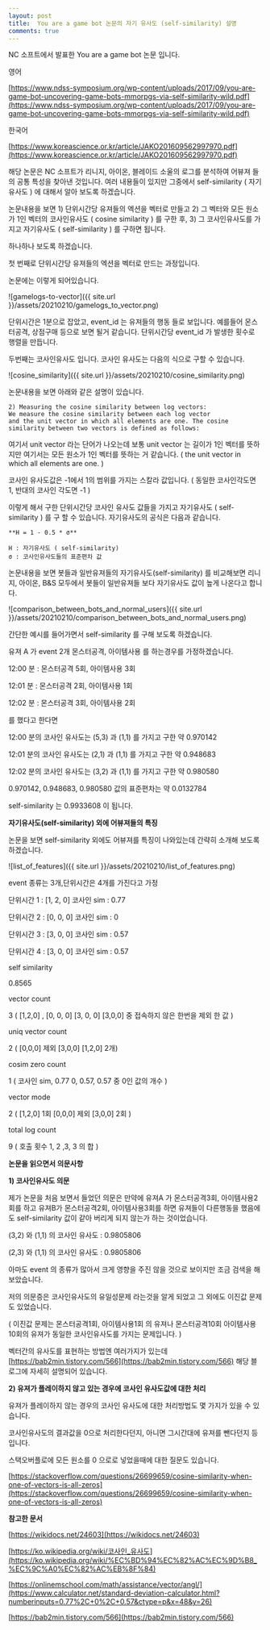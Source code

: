 ```yaml
---
layout: post
title:  You are a game bot 논문의 자기 유사도 (self-similarity) 설명
comments: true
---
```


NC 소프트에서 발표한 You are a game bot 논문 입니다.

영어

[https://www.ndss-symposium.org/wp-content/uploads/2017/09/you-are-game-bot-uncovering-game-bots-mmorpgs-via-self-similarity-wild.pdf](https://www.ndss-symposium.org/wp-content/uploads/2017/09/you-are-game-bot-uncovering-game-bots-mmorpgs-via-self-similarity-wild.pdf)

한국어

[https://www.koreascience.or.kr/article/JAKO201609562997970.pdf](https://www.koreascience.or.kr/article/JAKO201609562997970.pdf)

해당 논문은 NC 소프트가 리니지, 아이온, 블레이드 소울의 로그를 분석하여 어뷰져 들의 공통 특성을 찾아낸 것입니다. 여러 내용들이 있지만 그중에서 self-similarity ( 자기 유사도 ) 에 대해서 알아 보도록 하겠습니다.

논문내용을 보면 1) 단위시간당 유져들의 엑션을 벡터로 만들고 2) 그 벡터와 모든 원소가 1인 벡터의 코사인유사도 ( cosine similarity ) 를 구한 후, 3) 그 코사인유사도를 가지고 자기유사도 ( self-similarity ) 를 구하면 됩니다.

하나하나 보도록 하겠습니다.

첫 번째로 단위시간당 유져들의 엑션을 벡터로 만드는 과정입니다.

논문에는 이렇게 되어있습니다.

![gamelogs-to-vector]({{ site.url }}/assets/20210210/gamelogs_to_vector.png)

단위시간은 1분으로 잡았고, event_id 는 유져들의 행동 들로 보입니다. 예를들어 몬스터공격, 상점구매 등으로 보면 될거 같습니다. 단위시간당 event_id 가 발생한 횟수로 행렬을 만듭니다.

두번째는 코사인유사도 입니다. 코사인 유사도는 다음의 식으로 구할 수 있습니다.

![cosine_similarity]({{ site.url }}/assets/20210210/cosine_similarity.png)

논문내용을 보면 아래와 같은 설명이 있습니다.

```
2) Measuring the cosine similarity between log vectors:
We measure the cosine similarity between each log vector
and the unit vector in which all elements are one. The cosine
similarity between two vectors is defined as follows:
```

여기서 unit vector 라는 단어가 나오는데 보통 unit vector 는 길이가 1인 벡터를 뜻하지만 여기서는 모든 원소가 1인 벡터를 뜻하는 거 같습니다. ( the unit vector in which all elements are one. )

코사인 유사도값은 -1에서 1의 범위를 가지는 스칼라 값입니다. ( 동일한 코사인각도면 1, 반대의 코사인 각도면 -1 )

이렇게 해서 구한 단위시간당 코사인 유사도 값들을 가지고 자기유사도 ( self-similarity ) 를 구 할 수 있습니다. 자기유사도의 공식은 다음과 같습니다.

```
**H = 1 - 0.5 * σ**

H : 자기유사도 ( self-similarity)
σ : 코사인유사도들의 표준편차 값
```

논문내용을 보면 봇들과 일반유져들의 자기유사도(self-similarity) 를 비교해보면 리니지, 아이온, B&S 모두에서 봇들이 일반유져들 보다 자기유사도 값이 높게 나온다고 합니다.

![comparison_between_bots_and_normal_users]({{ site.url }}/assets/20210210/comparison_between_bots_and_normal_users.png)

간단한 예시를 들어가면서 self-similarity 를 구해 보도록 하겠습니다.

유져 A 가 event 2개 몬스터공격,  아이템사용 를 하는경우를 가정하겠습니다.

12:00 분 : 몬스터공격 5회, 아이템사용 3회

12:01 분 : 몬스터공격 2회, 아이템사용 1회

12:02 분 : 몬스터공격 3회, 아이템사용 2회

를 했다고 한다면

12:00 분의 코사인 유사도는 (5,3) 과 (1,1) 를 가지고 구한 약 0.970142

12:01 분의 코사인 유사도는 (2,1) 과 (1,1) 를 가지고 구한 약 0.948683

12:02 분의 코사인 유사도는 (3,2) 과 (1,1) 를 가지고 구한 약 0.980580

0.970142, 0.948683, 0.980580 값의 표준편차는 약 0.0132784

self-similarity 는 0.9933608 이 됩니다.

**자기유사도(self-similarity) 외에 어뷰져들의 특징**

논문을 보면 self-similarity 외에도 어뷰져를 특징이 나와있는데 간략히 소개해 보도록 하겠습니다.

![list_of_features]({{ site.url }}/assets/20210210/list_of_features.png)

event 종류는 3개,단위시간은 4개를 가진다고 가정

단위시간 1 : [1, 2, 0] 코사인 sim : 0.77

단위시간 2 : [0, 0, 0] 코사인 sim : 0

단위시간 3 : [3, 0, 0] 코사인 sim : 0.57

단위시간 4 : [3, 0, 0] 코사인 sim : 0.57

self similarity

0.8565

vector count

3  ( [1,2,0] , [0, 0, 0] [3, 0, 0] [3,0,0] 중 접속하지 않은 한번을 제외 한 값 )

uniq vector count

2  ( [0,0,0] 제외 [3,0,0] [1,2,0]  2개)

cosim zero count

1  ( 코사인 sim,  0.77 0, 0.57, 0.57 중 0인 값의 개수 )

vector mode

2 (  [1,2,0] 1회 [0,0,0] 제외 [3,0,0] 2회 )

total log count

9 ( 호출 횟수 1, 2 ,3, 3 의 합 )

**논문을 읽으면서 의문사항**

**1) 코사인유사도 의문**

제가 논문을 처음 보면서 들었던 의문은 만약에 유져A 가 몬스터공격3회, 아이템사용2회를 하고 유져B가 몬스터공격2회, 아이템사용3회를 하면 유져들이 다른행동을 했음에도 self-similarity 값이 같아 버리게 되지 않는가 하는 것이었습니다.

(3,2) 와 (1,1) 의 코사인 유사도 : 0.9805806

(2,3) 와 (1,1) 의 코사인 유사도 : 0.9805806

아마도 event 의 종류가 많아서 크게 영향을 주진 않을 것으로 보이지만 조금 검색을 해보았습니다.

저의 의문증은 코사인유사도의 유일성문제 라는것을 알게 되었고 그 외에도 이진값 문제도 있었습니다.

( 이진값 문제는 몬스터공격1회, 아이템사용1회 의 유져나 몬스터공격10회 아이템사용10회의 유져가 동일한 코사인유사도를 가지는 문제입니다. )

벡터간의 유사도를 표현하는 방법엔 여러가지가 있는데  [https://bab2min.tistory.com/566](https://bab2min.tistory.com/566) 해당 블로그에 자세히 설명되어 있습니다.

**2) 유져가 플레이하지 않고 있는 경우에 코사인 유사도값에 대한 처리**

유져가 플레이하지 않는 경우의 코사인 유사도에 대한 처리방법도 몇 가지가 있을 수 있습니다.

코사인유사도의 결과값을 0으로 처리한다던지, 아니면 그시간대에 유져를 뺀다던지 등입니다.

스택오버플로에 모든 원소를 0 으로로 넣었을때에 대한 질문도 있습니다.

[https://stackoverflow.com/questions/26699659/cosine-similarity-when-one-of-vectors-is-all-zeros](https://stackoverflow.com/questions/26699659/cosine-similarity-when-one-of-vectors-is-all-zeros)

**참고한 문서**

[https://wikidocs.net/24603](https://wikidocs.net/24603)

[https://ko.wikipedia.org/wiki/코사인_유사도](https://ko.wikipedia.org/wiki/%EC%BD%94%EC%82%AC%EC%9D%B8_%EC%9C%A0%EC%82%AC%EB%8F%84)

[https://onlinemschool.com/math/assistance/vector/angl/](https://www.calculator.net/standard-deviation-calculator.html?numberinputs=0.77%2C+0%2C+0.57&ctype=p&x=48&y=26)

[https://bab2min.tistory.com/566](https://bab2min.tistory.com/566)